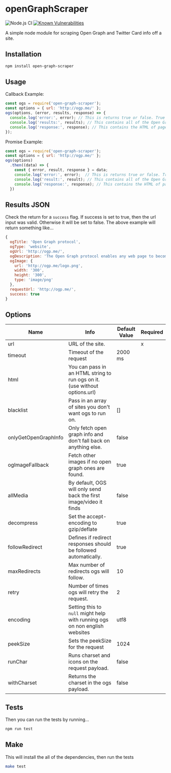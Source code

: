 # openGraphScraper

![Node.js CI](https://github.com/jshemas/openGraphScraper/workflows/Node.js%20CI/badge.svg?branch=master)
[![Known Vulnerabilities](https://snyk.io/test/github/jshemas/openGraphScraper/badge.svg)](https://snyk.io/test/github/jshemas/openGraphScraper)

A simple node module for scraping Open Graph and Twitter Card info off a site.

## Installation

```bash
npm install open-graph-scraper
```

## Usage

Callback Example:
```javascript
const ogs = require('open-graph-scraper');
const options = { url: 'http://ogp.me/' };
ogs(options, (error, results, response) => {
  console.log('error:', error); // This is returns true or false. True if there was a error. The error it self is inside the results object.
  console.log('results:', results); // This contains all of the Open Graph results
  console.log('response:', response); // This contains the HTML of page
});
```

Promise Example:
```javascript
const ogs = require('open-graph-scraper');
const options = { url: 'http://ogp.me/' };
ogs(options)
  .then((data) => {
    const { error, result, response } = data;
    console.log('error:', error);  // This is returns true or false. True if there was a error. The error it self is inside the results object.
    console.log('result:', result); // This contains all of the Open Graph results
    console.log('response:', response); // This contains the HTML of page
  })
```

## Results JSON

Check the return for a ```success``` flag. If success is set to true, then the url input was valid. Otherwise it will be set to false. The above example will return something like...
```javascript
{
  ogTitle: 'Open Graph protocol',
  ogType: 'website',
  ogUrl: 'http://ogp.me/',
  ogDescription: 'The Open Graph protocol enables any web page to become a rich object in a social graph.',
  ogImage: {
    url: 'http://ogp.me/logo.png',
    width: '300',
    height: '300',
    type: 'image/png'
  },
  requestUrl: 'http://ogp.me/',
  success: true
}
```

## Options
| Name                 | Info                                                                       | Default Value | Required |
|----------------------|----------------------------------------------------------------------------|---------------|----------|
| url                  | URL of the site.                                                           |               | x        |
| timeout              | Timeout of the request                                                     | 2000 ms       |          |
| html                 | You can pass in an HTML string to run ogs on it. (use without options.url) |               |          |
| blacklist            | Pass in an array of sites you don't want ogs to run on.                    | []            |          |
| onlyGetOpenGraphInfo | Only fetch open graph info and don't fall back on anything else.           | false         |          |
| ogImageFallback      | Fetch other images if no open graph ones are found.                        | true          |          |
| allMedia             | By default, OGS will only send back the first image/video it finds         | false         |          |
| decompress           | Set the accept-encoding to gzip/deflate                                    | true          |          |
| followRedirect       | Defines if redirect responses should be followed automatically.            | true          |          |
| maxRedirects         | Max number of redirects ogs will follow.                                   | 10            |          |
| retry                | Number of times ogs will retry the request.                                | 2             |          |
| encoding             | Setting this to `null` might help with running ogs on non english websites | utf8          |          |
| peekSize             | Sets the peekSize for the request                                          | 1024          |          |
| runChar              | Runs charset and icons on the request payload.                             | false         |          |
| withCharset          | Returns the charset in the ogs payload.                                    | false         |          |

## Tests

Then you can run the tests by running...
```bash
npm run test
```

## Make

This will install the all of the dependencies, then run the tests

```bash
make test
```
